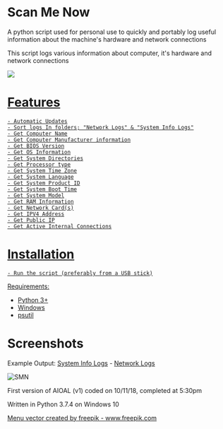 # Scan Me Now
A python script used for personal use to quickly and portably log useful information about the machine's hardware and network connections

This script logs various information about computer, it's hardware and network connections

<a href="https://github.com/smcclennon/SMN/releases/latest/download/SMN.py"><img src="https://smcclennon.github.io/update/download.png">

# Features
```
- Automatic Updates
- Sort logs In folders; "Network Logs" & "System Info Logs"
- Get Computer Name
- Get Computer Manufacturer information
- Get BIOS Version
- Get OS Information
- Get System Directories
- Get Processor type
- Get System Time Zone
- Get System Language
- Get System Product ID
- Get System Boot Time
- Get System Model
- Get RAM Information
- Get Network Card(s)
- Get IPV4 Address
- Get Public IP
- Get Active Internal Connections
```

# Installation
`- Run the script (preferably from a USB stick)`

Requirements:
- Python 3+
- Windows
- [psutil](https://pypi.org/project/psutil/)

# Screenshots
Example Output: [System Info Logs](Example%20Output/System%20Info%20Logs/Cobalt.log) - [Network Logs](Example%20Output/Network%20Logs/Cobalt%20%5B192.168.0.32%5D.log)

![SMN](https://imgur.com/i7UWfoa.png)

First version of AIOAL (v1) coded on 10/11/18, completed at 5:30pm

Written in Python 3.7.4 on Windows 10

<a href="https://www.freepik.com/free-photos-vectors/menu">Menu vector created by freepik - www.freepik.com</a>
